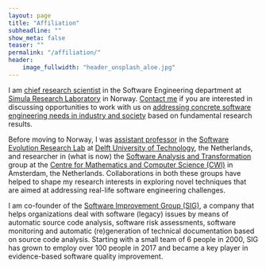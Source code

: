 ```yaml
---
layout: page
title: "Affiliation"
subheadline: ""
show_meta: false
teaser: ""
permalink: "/affiliation/"
header:
    image_fullwidth: "header_unsplash_aloe.jpg"
---
```


I am [chief research scientist][simhome] in the Software Engineering department at [Simula Research Laboratory][simula] in Norway. [Contact me][contact] if you are interested in discussing opportunities to work with us on [addressing concrete software engineering needs in industry and society][research] based on fundamental research results.

Before moving to Norway, I was [assistant professor][tudhome] in the [Software Evolution Research Lab][swerl] at [Delft University of Technology][tud], the Netherlands, and researcher in (what is now) the [Software Analysis and Transformation][swat] group at the [Centre for Mathematics and Computer Science (CWI)][cwi] in Amsterdam, the Netherlands. Collaborations in both these groups have helped to shape my research interests in exploring novel techniques that are aimed at addressing real-life software engineering challenges. 

I am co-founder of the [Software Improvement Group (SIG)][sig], a company that helps organizations deal with software (legacy) issues by means of automatic source code analysis, software risk assessments, software monitoring and automatic (re)generation of technical documentation based on source code analysis. Starting with a small team of 6 people in 2000, SIG has grown to employ over 100 people in 2017 and became a key player in evidence-based software quality improvement.


[simhome]: http://www.simula.no/people/leon
[simula]: http://www.simula.no/
[research]: /research/
[contact]: /contact/
[tudhome]: http://swerl.tudelft.nl/leon/
[swerl]: http://swerl.tudelft.nl/
[tud]: http://www.tudelft.nl/
[swat]: https://www.cwi.nl/research/groups/software-analysis-and-transformation
[cwi]: http://www.cwi.nl/
[sig]: https://www.sig.eu/en